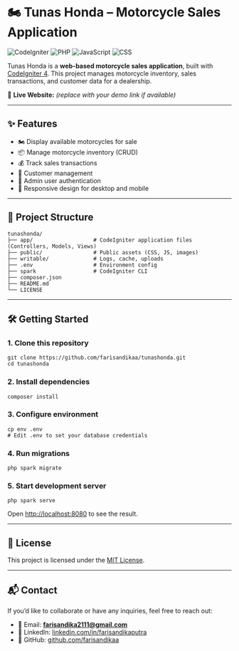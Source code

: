 # 🏍️ Tunas Honda – Motorcycle Sales Application

![CodeIgniter](https://img.shields.io/badge/CodeIgniter-4-red?style=flat&logo=codeigniter)
![PHP](https://img.shields.io/badge/PHP-8.2-777BB4?style=flat&logo=php)
![JavaScript](https://img.shields.io/badge/JavaScript-ES6-F7DF1E?style=flat&logo=javascript)
![CSS](https://img.shields.io/badge/CSS-3-1572B6?style=flat&logo=css3)

Tunas Honda is a **web-based motorcycle sales application**, built with [CodeIgniter 4](https://codeigniter.com/).
This project manages motorcycle inventory, sales transactions, and customer data for a dealership.

🔗 **Live Website:** *(replace with your demo link if available)*

---

## ✨ Features
- 🏍️ Display available motorcycles for sale
- 📦 Manage motorcycle inventory (CRUD)
- 💰 Track sales transactions
- 👥 Customer management
- 🔐 Admin user authentication
- 📱 Responsive design for desktop and mobile

---

## 📂 Project Structure
```
tunashonda/
├── app/                   # CodeIgniter application files (Controllers, Models, Views)
├── public/                # Public assets (CSS, JS, images)
├── writable/              # Logs, cache, uploads
├── .env                   # Environment config
├── spark                  # CodeIgniter CLI
├── composer.json
├── README.md
└── LICENSE
```

---

## 🛠️ Getting Started

### 1. Clone this repository
```
git clone https://github.com/farisandikaa/tunashonda.git
cd tunashonda
```

### 2. Install dependencies
```
composer install
```

### 3. Configure environment
```
cp env .env
# Edit .env to set your database credentials
```

### 4. Run migrations 
```
php spark migrate
```

### 5. Start development server
```
php spark serve
```

Open [http://localhost:8080](http://localhost:8080) to see the result.

---

## 📜 License
This project is licensed under the [MIT License](LICENSE).

---

## 📬 Contact
If you’d like to collaborate or have any inquiries, feel free to reach out:

- 📧 Email: **farisandika2111@gmail.com**
- 💼 LinkedIn: [linkedin.com/in/farisandikaputra](https://linkedin.com/in/farisandikaputra)
- 🐙 GitHub: [github.com/farisandikaa](https://github.com/farisandikaa)
